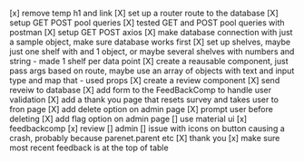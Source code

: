 [x] remove temp h1 and link
[X] set up a router route to the database
[X] setup GET POST pool queries
[X] tested GET and POST pool queries with postman
[X] setup GET POST axios
[X] make database connection with just a sample object, make sure database works first
[X] set up shelves, maybe just one shelf with and 1 object, or maybe several shelves with numbers and string
    - made 1 shelf per data point
[X] create a reausable component, just pass args based on route, maybe use an array of objects with text and input type and map that
    - used props
[X] create a review component
    [X] send reveiw to database
[X] add form to the FeedBackComp to handle user validation
[X] add a thank you page that resets survey and takes user to fron page
[X] add delete option on admin page
    [X] prompt user before deleting
[X] add flag option on admin page
[] use material ui
    [x] feedbackcomp
    [x] review
    [] admin
        [] issue with icons on button causing a crash, probably because parenet.parent etc
    [X] thank you
[x] make sure most recent feedback is at the top of table 

